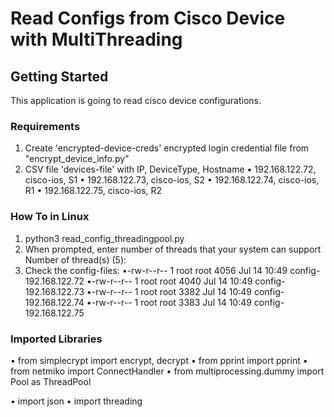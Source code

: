 # Read Configs from Cisco Device with MultiThreading

## Getting Started
This application is going to read cisco device configurations.

### Requirements
1. Create 'encrypted-device-creds' encrypted login credential file from "encrypt_device_info.py"
2. CSV file 'devices-file' with IP, DeviceType, Hostname
   • 192.168.122.72, cisco-ios, S1
   • 192.168.122.73, cisco-ios, S2
   • 192.168.122.74, cisco-ios, R1
   • 192.168.122.75, cisco-ios, R2

### How To in Linux
1. python3 read_config_threadingpool.py
2. When prompted, enter number of threads that your system can support
   Number of thread(s) (5):
3. Check the config-files:
•-rw-r--r-- 1 root root 4056 Jul 14 10:49 config-192.168.122.72
•-rw-r--r-- 1 root root 4040 Jul 14 10:49 config-192.168.122.73
•-rw-r--r-- 1 root root 3382 Jul 14 10:49 config-192.168.122.74
•-rw-r--r-- 1 root root 3383 Jul 14 10:49 config-192.168.122.75


### Imported Libraries
• from simplecrypt import encrypt, decrypt
• from pprint import pprint
• from netmiko import ConnectHandler
• from multiprocessing.dummy import Pool as ThreadPool

• import json
• import threading
